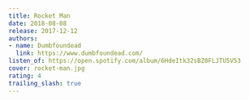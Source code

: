```yaml
---
title: Rocket Man
date: 2018-08-08
release: 2017-12-12
authors:
- name: Dumbfoundead
  link: https://www.dumbfoundead.com/
listen_of: https://open.spotify.com/album/6HdeItk32sBZ0FLJTU5V53
cover: rocket-man.jpg
rating: 4
trailing_slash: true
---
```

